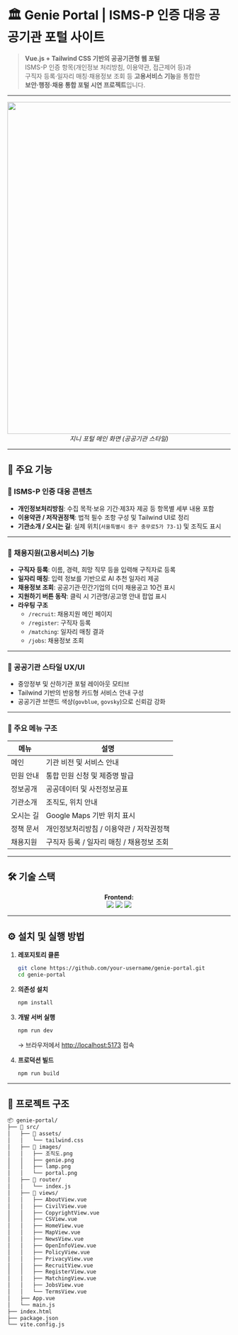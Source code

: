 # 🏛️ Genie Portal | ISMS-P 인증 대응 공공기관 포털 사이트

> **Vue.js + Tailwind CSS 기반의 공공기관형 웹 포털**  
> ISMS-P 인증 항목(개인정보 처리방침, 이용약관, 접근제어 등)과  
> 구직자 등록·일자리 매칭·채용정보 조회 등 **고용서비스 기능**을 통합한  
> **보안·행정·채용 통합 포털 시연 프로젝트**입니다.

---

<p align="center">
  <img src="https://github.com/user-attachments/assets/76bb9fc8-3c74-4bbc-966e-59c51f8bb779" width="750">
  <br>
  <em>지니 포털 메인 화면 (공공기관 스타일)</em>
</p>

---

## 🚀 주요 기능

### 🔐 ISMS-P 인증 대응 콘텐츠
- **개인정보처리방침**: 수집 목적·보유 기간·제3자 제공 등 항목별 세부 내용 포함  
- **이용약관 / 저작권정책**: 법적 필수 조항 구성 및 Tailwind UI로 정리  
- **기관소개 / 오시는 길**: 실제 위치(`서울특별시 중구 충무로5가 73-1`) 및 조직도 표시  

---

### 💼 채용지원(고용서비스) 기능
- **구직자 등록**: 이름, 경력, 희망 직무 등을 입력해 구직자로 등록  
- **일자리 매칭**: 입력 정보를 기반으로 AI 추천 일자리 제공  
- **채용정보 조회**: 공공기관·민간기업의 더미 채용공고 10건 표시  
- **지원하기 버튼 동작**: 클릭 시 기관명/공고명 안내 팝업 표시  
- **라우팅 구조**  
  - `/recruit`: 채용지원 메인 페이지  
  - `/register`: 구직자 등록  
  - `/matching`: 일자리 매칭 결과  
  - `/jobs`: 채용정보 조회  

---

### 🏢 공공기관 스타일 UX/UI
- 중앙정부 및 산하기관 포털 레이아웃 모티브  
- Tailwind 기반의 반응형 카드형 서비스 안내 구성  
- 공공기관 브랜드 색상(`govblue`, `govsky`)으로 신뢰감 강화  

---

### 🧭 주요 메뉴 구조
| 메뉴 | 설명 |
|------|------|
| 메인 | 기관 비전 및 서비스 안내 |
| 민원 안내 | 통합 민원 신청 및 제증명 발급 |
| 정보공개 | 공공데이터 및 사전정보공표 |
| 기관소개 | 조직도, 위치 안내 |
| 오시는 길 | Google Maps 기반 위치 표시 |
| 정책 문서 | 개인정보처리방침 / 이용약관 / 저작권정책 |
| 채용지원 | 구직자 등록 / 일자리 매칭 / 채용정보 조회 |

---

## 🛠️ 기술 스택

<p align="center">
  <strong>Frontend:</strong><br>
  <img src="https://img.shields.io/badge/Vue.js-42B883?style=for-the-badge&logo=vue.js&logoColor=white"/>
  <img src="https://img.shields.io/badge/TailwindCSS-06B6D4?style=for-the-badge&logo=tailwindcss&logoColor=white"/>
  <img src="https://img.shields.io/badge/Vite-646CFF?style=for-the-badge&logo=vite&logoColor=white"/>
</p>

---

## ⚙️ 설치 및 실행 방법

1. **레포지토리 클론**
    ```bash
    git clone https://github.com/your-username/genie-portal.git
    cd genie-portal
    ```

2. **의존성 설치**
    ```bash
    npm install
    ```

3. **개발 서버 실행**
    ```bash
    npm run dev
    ```
    → 브라우저에서 [http://localhost:5173](http://localhost:5173) 접속

4. **프로덕션 빌드**
    ```bash
    npm run build
    ```

---

## 📂 프로젝트 구조

```bash
📦 genie-portal/
├── 📁 src/
│   ├── 📁 assets/
│   │   └── tailwind.css
│   ├── 📁 images/
│   │   ├── 조직도.png
│   │   ├── genie.png
│   │   ├── lamp.png
│   │   └── portal.png
│   ├── 📁 router/
│   │   └── index.js
│   ├── 📁 views/
│   │   ├── AboutView.vue
│   │   ├── CivilView.vue
│   │   ├── CopyrightView.vue
│   │   ├── CSView.vue
│   │   ├── HomeView.vue
│   │   ├── MapView.vue
│   │   ├── NewsView.vue
│   │   ├── OpenInfoView.vue
│   │   ├── PolicyView.vue
│   │   ├── PrivacyView.vue
│   │   ├── RecruitView.vue
│   │   ├── RegisterView.vue
│   │   ├── MatchingView.vue
│   │   ├── JobsView.vue
│   │   └── TermsView.vue
│   ├── App.vue
│   └── main.js
├── index.html
├── package.json
└── vite.config.js
